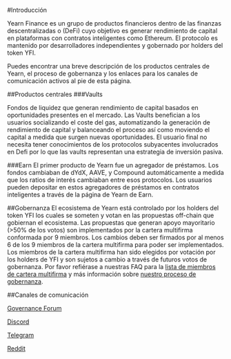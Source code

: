 #Introducción

Yearn Finance es un grupo de productos financieros dentro de las finanzas descentralizadas o (DeFi) cuyo objetivo es generar rendimiento de capital en plataformas con contratos inteligentes como Ethereum. El protocolo es mantenido por desarrolladores independientes y gobernado por holders del token YFI.

Puedes encontrar una breve descripción de los productos centrales de Yearn, el proceso de gobernanza y los enlaces para los canales de comunicación activos al pie de esta página.

##Productos centrales
###Vaults

Fondos de liquidez que generan rendimiento de capital basados en oportunidades presentes en el mercado. Las Vaults benefician a los usuarios socializando el coste del gas, automatizando la generación de rendimiento de capital y balanceando el proceso así como moviendo el capital a medida que surgen nuevas oportunidades. El usuario final no necesita tener conocimientos de los protocolos subyacentes involucrados en Defi por lo que las vaults representan una estrategia de inversión pasiva.

###Earn
El primer producto de Yearn fue un agregador de préstamos. Los fondos cambiaban de dYdX, AAVE, y Compound automáticamente a medida que los ratios de interés cambiaban entre esos protocolos. Los usuarios pueden depositar en estos agregadores de préstamos en contratos inteligentes a través de la página de Yearn de Earn.

##Gobernanza 
El ecosistema de Yearn está controlado por los holders del token YFI los cuales se someten y votan en las propuestas off-chain que gobiernan el ecosistema. Las propuestas que generan apoyo mayoritario (>50% de los votos) son implementados por la cartera multifirma conformada por 9 miembros. Los cambios deben ser firmados por al menos 6 de los 9 miembros de la cartera multifirma para poder ser implementados. Los miembros de la cartera multifirma han sido elegidos por votación por los holders de YFI y son sujetos a cambio a través de futuros votos de gobernanza. Por favor refiérase a nuestras FAQ para la [lista de miembros de cartera multifirma](https://docs.yearn.finance/resources/faq#who-is-on-the-multisig) y más información sobre [nuestro proceso de gobernanza](https://docs.yearn.finance/resources/faq#governance).  

##Canales de comunicación

[Governance Forum](https://gov.yearn.finance/)

[Discord](http://discord.yearn.finance)

[Telegram](https://t.me/yearnfinance)

[Reddit](https://www.reddit.com/r/yearn_finance/)
